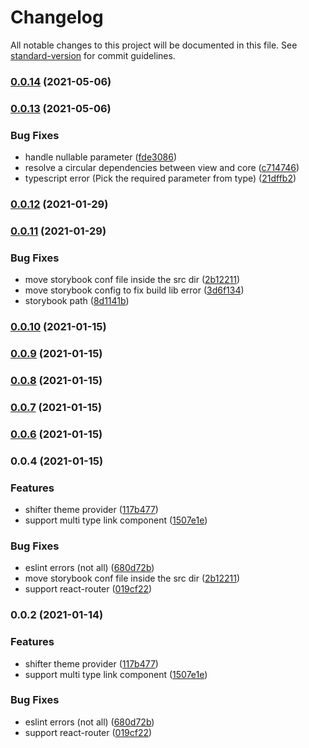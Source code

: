 # Changelog

All notable changes to this project will be documented in this file. See [standard-version](https://github.com/conventional-changelog/standard-version) for commit guidelines.

### [0.0.14](https://github.com/digitalcube/galaxy/compare/@galaxy/core@v0.0.13...@galaxy/core@v0.0.14) (2021-05-06)

### [0.0.13](https://github.com/digitalcube/galaxy/compare/@galaxy/core@v0.0.12...@galaxy/core@v0.0.13) (2021-05-06)


### Bug Fixes

* handle nullable parameter ([fde3086](https://github.com/digitalcube/galaxy/commit/fde3086df17075e759b4d33f5c0cef0466b8a52e))
* resolve a circular dependencies between view and core ([c714746](https://github.com/digitalcube/galaxy/commit/c714746f5813215bb6856e36c1c22030ff3afe03))
* typescript error (Pick the required parameter from type) ([21dffb2](https://github.com/digitalcube/galaxy/commit/21dffb21bab7142d72d7799b0310b02dfa3ea82b))

### [0.0.12](https://github.com/digitalcube/galaxy/compare/@galaxy/core@v0.0.11...@galaxy/core@v0.0.12) (2021-01-29)

### [0.0.11](https://github.com/digitalcube/galaxy/compare/@galaxy/core@v0.0.2...@galaxy/core@v0.0.11) (2021-01-29)


### Bug Fixes

* move storybook conf file inside the src dir ([2b12211](https://github.com/digitalcube/galaxy/commit/2b12211363d60659624b75e02816fa8cbce7875f))
* move storybook config to fix build lib error ([3d6f134](https://github.com/digitalcube/galaxy/commit/3d6f1342a2e72394fd96fcf89aff0363af0ac71f))
* storybook path ([8d1141b](https://github.com/digitalcube/galaxy/commit/8d1141bbc2055a14a1379b05150e74e1b29d62ec))

### [0.0.10](https://github.com/digitalcube/galaxy/compare/@galaxy/core@v0.0.9...@galaxy/core@v0.0.10) (2021-01-15)

### [0.0.9](https://github.com/digitalcube/galaxy/compare/@galaxy/core@v0.0.8...@galaxy/core@v0.0.9) (2021-01-15)

### [0.0.8](https://github.com/digitalcube/galaxy/compare/@galaxy/core@v0.0.7...@galaxy/core@v0.0.8) (2021-01-15)

### [0.0.7](https://github.com/digitalcube/galaxy/compare/@galaxy/core@v0.0.6...@galaxy/core@v0.0.7) (2021-01-15)

### [0.0.6](https://github.com/digitalcube/galaxy/compare/@galaxy/core@v0.0.4...@galaxy/core@v0.0.6) (2021-01-15)

### 0.0.4 (2021-01-15)


### Features

* shifter theme provider ([117b477](https://github.com/digitalcube/galaxy/commit/117b477ae1bf58d25bdb1ad205c74970647f77d7))
* support multi type link component ([1507e1e](https://github.com/digitalcube/galaxy/commit/1507e1ee538028ab099c0936daefb9a30fbae1dc))


### Bug Fixes

* eslint errors (not all) ([680d72b](https://github.com/digitalcube/galaxy/commit/680d72b530788089eb8fe72eb8eb5d5ef7beb91a))
* move storybook conf file inside the src dir ([2b12211](https://github.com/digitalcube/galaxy/commit/2b12211363d60659624b75e02816fa8cbce7875f))
* support react-router ([019cf22](https://github.com/digitalcube/galaxy/commit/019cf222eaf879b313c695d4dce3f6f7bb1c22ba))

### 0.0.2 (2021-01-14)


### Features

* shifter theme provider ([117b477](https://github.com/digitalcube/galaxy/commit/117b477ae1bf58d25bdb1ad205c74970647f77d7))
* support multi type link component ([1507e1e](https://github.com/digitalcube/galaxy/commit/1507e1ee538028ab099c0936daefb9a30fbae1dc))


### Bug Fixes

* eslint errors (not all) ([680d72b](https://github.com/digitalcube/galaxy/commit/680d72b530788089eb8fe72eb8eb5d5ef7beb91a))
* support react-router ([019cf22](https://github.com/digitalcube/galaxy/commit/019cf222eaf879b313c695d4dce3f6f7bb1c22ba))
